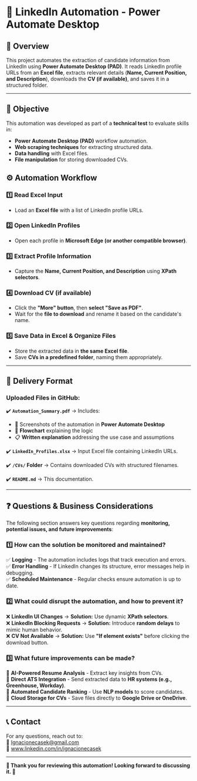 # 🔹 LinkedIn Automation - Power Automate Desktop  

## 📌 Overview  
This project automates the extraction of candidate information from LinkedIn using **Power Automate Desktop (PAD)**. It reads LinkedIn profile URLs from an **Excel file**, extracts relevant details (**Name, Current Position, and Description**), downloads the **CV (if available)**, and saves it in a structured folder.  

---

## 🎯 **Objective**  
This automation was developed as part of a **technical test** to evaluate skills in:  
- **Power Automate Desktop (PAD)** workflow automation.  
- **Web scraping techniques** for extracting structured data.  
- **Data handling** with Excel files.  
- **File manipulation** for storing downloaded CVs.  

## ⚙️ **Automation Workflow**  

### **1️⃣ Read Excel Input**  
- Load an **Excel file** with a list of LinkedIn profile URLs.  

### **2️⃣ Open LinkedIn Profiles**  
- Open each profile in **Microsoft Edge (or another compatible browser)**.  

### **3️⃣ Extract Profile Information**  
- Capture the **Name, Current Position, and Description** using **XPath selectors**.  

### **4️⃣ Download CV (if available)**  
- Click the **"More" button**, then **select "Save as PDF"**.  
- Wait for the **file to download** and rename it based on the candidate's name.  

### **5️⃣ Save Data in Excel & Organize Files**  
- Store the extracted data in **the same Excel file**.  
- Save **CVs in a predefined folder**, naming them appropriately.  

---

## 📑 **Delivery Format**  

### **Uploaded Files in GitHub:**  
✔️ **`Automation_Summary.pdf`** → Includes:  
   - 📸 Screenshots of the automation in **Power Automate Desktop**  
   - 📝 **Flowchart** explaining the logic  
   - 📋 **Written explanation** addressing the use case and assumptions  

✔️ **`LinkedIn_Profiles.xlsx`** → Input Excel file containing LinkedIn URLs.  

✔️ **`/CVs/` Folder** → Contains downloaded CVs with structured filenames.  

✔️ **`README.md`** → This documentation.  

---

## ❓ **Questions & Business Considerations**  
The following section answers key questions regarding **monitoring, potential issues, and future improvements**:  

### **1️⃣ How can the solution be monitored and maintained?**  
✅ **Logging** - The automation includes logs that track execution and errors.  
✅ **Error Handling** - If LinkedIn changes its structure, error messages help in debugging.  
✅ **Scheduled Maintenance** - Regular checks ensure automation is up to date.  

### **2️⃣ What could disrupt the automation, and how to prevent it?**  
❌ **LinkedIn UI Changes** → **Solution:** Use dynamic **XPath selectors**.  
❌ **LinkedIn Blocking Requests** → **Solution:** Introduce **random delays** to mimic human behavior.  
❌ **CV Not Available** → **Solution:** Use **"If element exists"** before clicking the download button.  

### **3️⃣ What future improvements can be made?**  
🚀 **AI-Powered Resume Analysis** - Extract key insights from CVs.  
🚀 **Direct ATS Integration** - Send extracted data to **HR systems (e.g., Greenhouse, Workday)**.  
🚀 **Automated Candidate Ranking** - Use **NLP models** to score candidates.  
🚀 **Cloud Storage for CVs** - Save files directly to **Google Drive or OneDrive**.  

---

## 📞 **Contact**  
For any questions, reach out to:  
📧 Ignacionecasek@gmail.com  
🔗 www.linkedin.com/in/ignacionecasek

---

**🚀 Thank you for reviewing this automation! Looking forward to discussing it. 🚀**
